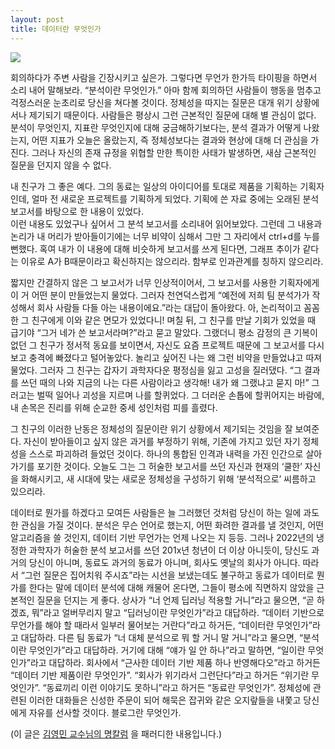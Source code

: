 ```yaml
---
layout: post
title: 데이터란 무엇인가
---
```

![](https://img.khan.co.kr/news/2018/09/21/khan_Ji7Tqn.webp)

회의하다가 주변 사람을 긴장시키고 싶은가. 그렇다면 무언가 한가득 타이핑을 하면서 소리 내어 말해보라. “분석이란 무엇인가.” 아마 함께 회의하던 사람들이 행동을 멈추고 걱정스러운 눈초리로 당신을 쳐다볼 것이다. 
정체성을 따지는 질문은 대개 위기 상황에서나 제기되기 때문이다. 사람들은 평상시 그런 근본적인 질문에 대해 별 관심이 없다. 분석이 무엇인지, 지표란 무엇인지에 대해 궁금해하기보다는, 분석 결과가 어떻게 나왔는지, 어떤 지표가 오늘은 올랐는지, 즉 정체성보다는 결과와 현상에 대해 더 관심을 가진다. 
그러나 자신의 존재 규정을 위협할 만한 특이한 사태가 발생하면, 새삼 근본적인 질문을 던지지 않을 수 없다.

내 친구가 그 좋은 예다. 그의 동료는 일상의 아이디어를 토대로 제품을 기획하는 기획자인데, 얼마 전 새로운 프로젝트를 기획하게 되었다. 기획에 쓴 자료 중에는 오래된 분석 보고서를 바탕으로 한 내용이 있었다.  
이런 내용도 있었구나 싶어서 그 분석 보고서를 소리내어 읽어보았다. 그런데 그 내용과 논리가 내 머리가 받아들이기에는 너무 비약이 심해서 그만 그 자리에서 ctrl+d를 누를 뻔했다. 
혹여 내가 이 내용에 대해 비슷하게 보고서를 쓰게 된다면, 그래프 추이가 같다는 이유로 A가 B때문이라고 확신하지는 않으리라. 함부로 인과관계를 칭하지 않으리라. 
 
짧지만 간결하지 않은 그 보고서가 너무 인상적이어서, 그 보고서를 사용한 기획자에게 이 거 어떤 분이 만들었는지 물었다. 그러자 천연덕스럽게 “예전에 저희 팀 분석가가 작성해서 회사 사람들 다들 아는 내용이에요.”라는 대답이 돌아왔다. 
아, 논리적이고 꼼꼼한 그 친구에게 이와 같은 면모가 있었다니! 며칠 뒤, 그 친구를 만날 기회가 있었을 때 급기야 “그거 네가 쓴 보고서라며?”라고 묻고 말았다. 
그랬더니 평소 감정의 큰 기복이 없던 그 친구가 정서적 동요를 보이면서, 자신도 요즘 프로젝트 때문에 그 보고서를 다시 보고 충격에 빠졌다고 털어놓았다. 
놀리고 싶어진 나는 왜 그런 비약을 만들었냐고 따져 물었다. 그러자 그 친구는 갑자기 과학자다운 평정심을 잃고 고성을 질러댔다.
“그 결과를 쓰던 때의 나와 지금의 나는 다른 사람이라고 생각해! 내가 왜 그랬냐고 묻지 마!” 그러고는 벌떡 일어나 괴성을 지르며 나를 할퀴었다. 
그 더러운 손톱에 할퀴어지는 바람에, 내 손목은 진리를 위해 순교한 중세 성인처럼 피를 흘렸다.

그 친구의 이러한 난동은 정체성의 질문이란 위기 상황에서 제기되는 것임을 잘 보여준다. 
자신이 받아들이고 싶지 않은 과거를 부정하기 위해, 기존에 가지고 있던 자기 정체성을 스스로 파괴하려 들었던 것이다. 
하나의 통합된 인격과 내력을 가진 인간으로 살아가기를 포기한 것이다. 오늘도 그는 그 허술한 보고서를 쓰던 자신과 현재의 ‘쿨한’ 자신을 화해시키고, 새 시대에 맞는 새로운 정체성을 구성하기 위해 ‘분석적으로’ 씨름하고 있으리라.

데이터로 뭔가를 하겠다고 모여든 사람들은 늘 그러했던 것처럼 당신이 하는 일에 과도한 관심을 가질 것이다. 
분석은 무슨 언어로 했는지, 어떤 화려한 결과를 낼 것인지, 어떤 알고리즘을 쓸 것인지, 데이터 기반 무언가는 언제 나오는 지 등등. 
그러나 2022년의 냉정한 과학자가 허술한 분석 보고서를 쓰던 201x년 청년이 더 이상 아니듯이, 당신도 과거의 당신이 아니며, 동료도 과거의 동료가 아니며, 회사도 옛날의 회사가 아니다. 
따라서 “그런 질문은 집어치워 주시죠”라는 시선을 보냈는데도 불구하고 동료가 데이터로 뭔가를 한다는 말에 데이터 분석에 대해 캐물어 온다면, 그들이 평소에 직면하지 않았을 근본적인 질문을 던지는 게 좋다. 
상사가 “너 언제 딥러닝 적용할 거니”라고 물으면, “곧 하겠죠, 뭐”라고 얼버무리지 말고 “딥러닝이란 무엇인가”라고 대답하라. 
“데이터 기반으로 무언가를 해야 할 때라서 일부러 물어보는 거란다”라고 하거든, “데이터란 무엇인가”라고 대답하라. 
다른 팀 동료가 “너 대체 분석으로 뭐 할 거니 말 거니”라고 물으면, “분석이란 무엇인가”라고 대답하라. 
거기에 대해 “얘가 일 안 하나”라고 말하면, “일이란 무엇인가”라고 대답하라. 
회사에서 “근사한 데이터 기반 제품 하나 반영해다오”라고 하거든 “데이터 기반 제품이란 무엇인가”. 
“회사가 위기라서 그런단다”라고 하거든 “위기란 무엇인가”. 
“동료끼리 이런 이야기도 못하니”라고 하거든 “동료란 무엇인가”. 
정체성에 관련된 이러한 대화들은 신성한 주문이 되어 해묵은 잡귀와 같은 오지랖들을 내쫓고 당신에게 자유를 선사할 것이다. 블로그란 무엇인가.

(이 글은 [김영민 교수님의 명칼럼](https://m.khan.co.kr/view.html?art_id=201809211922005#c2b) 을 패러디한 내용입니다.)
